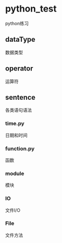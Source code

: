 # python_test
python练习

## dataType
数据类型

## operator
运算符

## sentence
各类语句语法

### time.py
日期和时间

### function.py
函数

### module
模块

### IO
文件I/O

### File
文件方法
